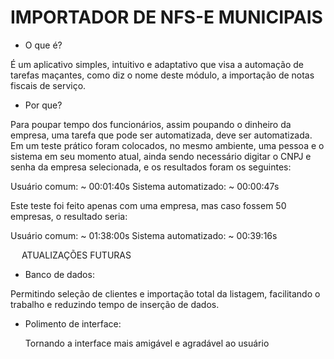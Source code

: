 # IMPORTADOR DE NFS-E MUNICIPAIS

- O que é?

É um aplicativo simples, intuitivo e adaptativo que visa a automação de tarefas maçantes, como diz o nome deste módulo, a importação de notas fiscais de serviço.

- Por que?

Para poupar tempo dos funcionários, assim poupando o dinheiro da empresa, uma tarefa que pode ser automatizada, deve ser automatizada.
Em um teste prático foram colocados, no mesmo ambiente, uma pessoa e o sistema em seu momento atual, ainda sendo necessário digitar o CNPJ e senha da empresa selecionada, e os resultados foram os seguintes:

Usuário comum:                                      ~ 00:01:40s
Sistema automatizado:                               ~ 00:00:47s

Este teste foi feito apenas com uma empresa, mas caso fossem 50 empresas, o resultado seria:

Usuário comum:                                       ~ 01:38:00s
Sistema automatizado:                                ~ 00:39:16s

 
ATUALIZAÇÕES FUTURAS

- Banco de dados:

Permitindo seleção de clientes e importação total da listagem, facilitando o trabalho e reduzindo tempo de inserção de dados.

- Polimento de interface:
	
	Tornando a interface mais amigável e agradável ao usuário
